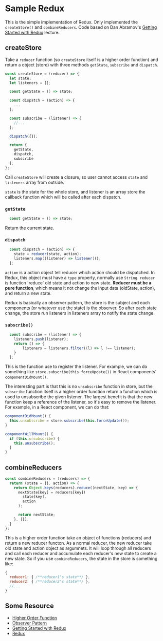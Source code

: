 # Sample Redux

This is the simple implementation of Redux. Only implemented the `createStore()` and `combineReducers`. Code based on Dan Abramov's [Getting Started with Redux](https://egghead.io/courses/getting-started-with-redux) lecture.

## createStore
Take a `reducer` function (so `createStore` itself is a higher order function) and return a object (store) with three methods `getState`, `subscribe` and `dispatch`.

```Javascript
const createStore = (reducer) => {
  let state;
  let listeners = [];

  const getState = () => state;

  const dispatch = (action) => {
    ...
  };

  const subscribe = (listener) => {
    //...
  };

  dispatch({});

  return {
    getState,
    dispatch,
    subscribe
  };
};
```
Call `createStore` will create a closure, so user cannot access `state` and `listeners` array from outside.

`state` is the state for the whole store, and listener is an array store the callback function which will be called after each dispatch.

### `getState`
```javascript
  const getState = () => state;
```
Return the current state.

### `dispatch`
```javascript
  const dispatch = (action) => {
    state = reducer(state, action);
    listeners.map((listener) => listener());
  };
```
`action` is a action object tell reducer which action should be dispatched. In Redux, this object must have a `type` property, normally use `String`. `reducer` is function 'reduce' old state and action to new state. **Reducer must be a pure function**, which means it not change the input data (oldState, action), and return a new state.

Redux is basically an observer pattern, the store is the subject and each components (or whatever use the state) is the observer. So after each state change, the store run listeners in listeners array to notify the state change.

### `subscribe()`
```javascript
  const subscribe = (listener) => {
    listeners.push(listener);
    return () => {
        listeners = listeners.filter((l) => l !== listener);
    }
  };
```
This is the function use to register the listener. For example, we can do something like `store.subscribe(this.forceUpdate())` in React components' `componentDidMount()`.

The interesting part is that this is no `unsubscribe` function in store, but the `subscribe` function itself is a higher order function return a function which is used to unsubscribe the given listener. The largest benefit is that the new function keep a reference of the listener, so it's easy to remove the listener. For example, in a React component, we can do that:

```javascript
componentDidMount() {
  this.unsubscribe = store.subscribe(this.forceUpdate());
}

componentWillMount() {
  if (this.unsubscribe) {
    this.unsubscribe();
  }
}
```

## combineReducers
```javascript
const combineReducers = (reducers) => {
  return (state = {}, action) => {
    return Object.keys(reducers).reduce((nextState, key) => {
      nextState[key] = reducers[key](
        state[key],
        action
      );

      return nextState;
    }, {});
  }
};
```

This is a higher order function take an object of functions (reducers) and return a new reducer functon. As a normal reducer, the new reducer take old state and action object as argumnets. It will loop through all reducers and call each reducer and accumulate each reducer's new state to create a new state. So if you use `combineReducers`, the state in the store is something like:
```javascript
{
  reducer1: { /**reducer1's state**/ },
  reducer2: { /**reducer2's state**/ },
  //...
}
```

## Some Resource
- [Higher Order Function](https://www.oreilly.com/library/view/functional-javascript/9781449360757/ch04.html)
- [Observer Pattern](https://www.dofactory.com/javascript/observer-design-pattern)
- [Getting Started with Redux](https://egghead.io/courses/getting-started-with-redux)
- [Redux](https://redux.js.org/)
